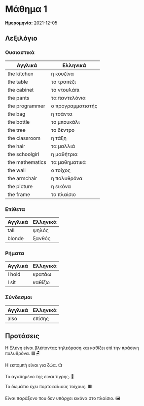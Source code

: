 # Μάθημα 1

**Ημερομηνία:** 2021-12-05

## Λεξιλόγιο

### Ουσιαστικά

|Αγγλικά|Ελληνικά|
|-------|--------|
|the kitchen|η κουζίνα|
|the table|το τραπέζι|
|the cabinet|το ντουλάπι|
|the pants|τα παντελόνια|
|the programmer|ο προγραμματιστής|
|the bag|η τσάντα|
|the bottle|το μπουκάλι|
|the tree|το δέντρο|
|the classroom|η τάξη|
|the hair|τα μαλλιά|
|the schoolgirl|η μαθήτρια|
|the mathematics|τα μαθηματικά|
|the wall|ο τοίχος|
|the armchair|η πολυθρόνα|
|the picture|η εικόνα|
|the frame|το πλαίσιο|

### Επίθετα

|Αγγλικά|Ελληνικά|
|-------|--------|
|tall|ψηλός|
|blonde|ξανθός|

### Ρήματα

|Αγγλικά|Ελληνικά|
|-------|--------|
|I hold|κρατάω|
|I sit|καθίζω|

### Σύνδεσμοι

|Αγγλικά|Ελληνικά|
|-------|--------|
|also|επίσης|

## Προτάσεις

Η Ελένη είναι βλέποντας τηλεόραση και καθίζει επί την πράσινη πολυθρόνα. 🟩🪑

Η εκπομπή είναι για ζώα. 📺

Το αγαπημένο της είναι τίγρης. 🐅

Το δωμάτιο έχει πορτοκαλιούς τοίχους. 🟧

Είναι παράξενο που δεν υπάρχει εικόνα στο πλαίσιο. 🖼️
